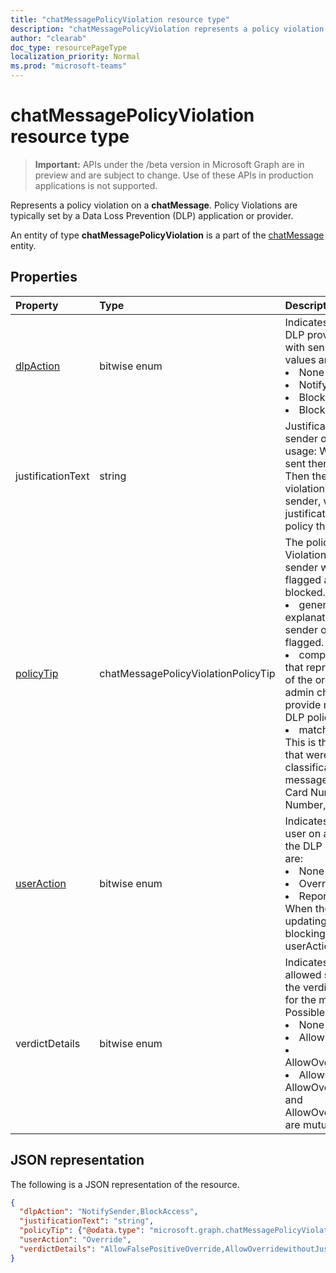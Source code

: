 ```yaml
---
title: "chatMessagePolicyViolation resource type"
description: "chatMessagePolicyViolation represents a policy violation on a chatMessage resource type."
author: "clearab"
doc_type: resourcePageType
localization_priority: Normal
ms.prod: "microsoft-teams"
---
```


# chatMessagePolicyViolation resource type

> **Important:** APIs under the /beta version in Microsoft Graph are in preview and are subject to change. Use of these APIs in production applications is not supported.

Represents a policy violation on a **chatMessage**. Policy Violations are typically set by a Data Loss Prevention (DLP) application or provider.

An entity of type **chatMessagePolicyViolation** is a part of the [chatMessage](chatMessage.md) entity.

## Properties

| Property   | Type |Description|
|:---------------|:--------|:----------|
|[dlpAction](enums.md#dlpaction-values)|bitwise enum|Indicates the action taken by the DLP provider on the message with sensitive content. Possible values are: <li>None</li><li>NotifySender</li><li>BlockAccess</li><li>BlockAccessExternal</li>|
|justificationText|string|Justification text provided by the sender of the message. Typical usage: When the messages first sent there is no justificationtext. Then the DLP app flags the violation and sends it back to the sender, who then provides the justificationText if required by the policy that caused the verdict.|
|[policyTip](chatmessagepolicyviolationpolicytip.md)|chatMessagePolicyViolationPolicyTip|The policy tip for the DLP Violation is text to explain to the sender why the message was flagged as a violation or was blocked. This contains:<li>generaltext: This is the explanatory text shown to the sender of the message that got flagged.</li><li>complianceurl: This is the URL that represents the DLP policies of the organization or a page the admin chooses to configure to provide more information about DLP policies in the organization.</li><li>matchedconditiondescription: This is the set of sensitive types that were a match during classification of the given message. Examples are: Credit Card Number, Social Security Number, etc.</li>|
|[userAction](enums.md#useraction-values)|bitwise enum|Indicates the action taken by the user on a message blocked by the DLP provider. Possible values are: <li>None</li><li>Override</li><li>ReportFalsePositive</li>When the DLP provider is updating the message for blocking sensitive content, userAction is not required.|
|verdictDetails|bitwise enum|Indicates the details of the allowed sender actions based on the verdict of the DLP provider for the message processed. Possible values include: <li>None</li><li>AllowFalsePositiveOverride</li><li>AllowOverridewithoutJustification</li><li>AllowOverridewithJustification</li>AllowOverridewithoutJustification and AllowOverridewithJustification are mutually exclusive.|

## JSON representation

The following is a JSON representation of the resource.

<!-- {
  "blockType": "resource",
  "optionalProperties": [
    "userAction",
    "justificationText"
  ],
  "@odata.type": "microsoft.graph.chatMessagePolicyViolation"
}-->

```json
{
  "dlpAction": "NotifySender,BlockAccess",
  "justificationText": "string",
  "policyTip": {"@odata.type": "microsoft.graph.chatMessagePolicyViolationPolicyTip"},
  "userAction": "Override",
  "verdictDetails": "AllowFalsePositiveOverride,AllowOverridewithoutJustification"
}
```

<!-- uuid: 8fcb5dbc-d5aa-4681-8e31-b001d5168d79
2015-10-25 14:57:30 UTC -->
<!-- {
  "type": "#page.annotation",
  "description": "chat message policy violation resource",
  "keywords": "",
  "section": "documentation",
  "tocPath": ""
}-->
